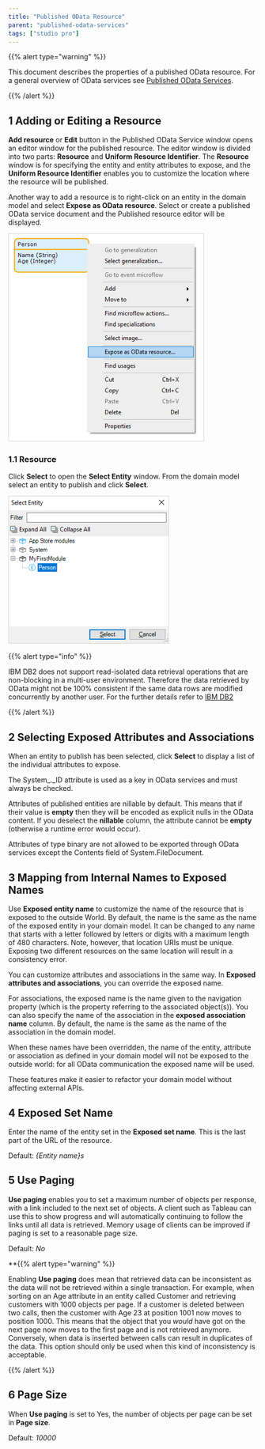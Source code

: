 ```yaml
---
title: "Published OData Resource"
parent: "published-odata-services"
tags: ["studio pro"]
---
```

{{% alert type="warning" %}}

This document describes the properties of a published OData resource. For a general overview of OData services see [Published OData Services](published-odata-svices).

{{% /alert %}}

## 1 Adding or Editing a Resource

**Add resource** or **Edit** button in the Published OData Service window opens an editor window for the published resource. The editor window is divided into two parts: **Resource** and **Uniform Resource Identifier**. The **Resource** window is for specifying the entity and entity attributes to expose, and the **Uniform Resource Identifier** enables you to customize the location where the resource will be published.

[//]: #	"verify the names of the button "

Another way to add a resource is to right-click on an entity in the domain model and select **Expose as OData resource**. Select or create a published OData service document and the Published resource editor will be displayed.

![](attachments/16713722/16843929.png)

### 1.1 Resource

Click **Select** to open the **Select Entity** window.  From the domain model select an entity to publish and click  **Select**.

![](attachments/16713722/16843930.png)

{{% alert type="info" %}}

IBM DB2 does not support read-isolated data retrieval operations that are non-blocking in a multi-user environment. Therefore the data retrieved by OData might not be 100% consistent if the same data rows are modified concurrently by another user. For the further details refer to [IBM DB2](db2)

{{% /alert %}}

## 2 Selecting Exposed Attributes and Associations

When an entity to publish has been selected, click **Select** to display a list of the individual attributes to expose.

[//]: #	"The above is a repeat of the last instruction in the previous section - verify"

The System_._ID attribute is used as a key in OData services and must always be checked.

Attributes of published entities are nillable by default. This means that if their value is **empty** then they will be encoded as explicit nulls in the OData content. If you deselect the **nillable** column, the attribute cannot be **empty** (otherwise a runtime error would occur).

Attributes of type binary are not allowed to be exported through OData services except the Contents field of System.FileDocument.

## 3 Mapping from Internal Names to Exposed Names

Use **Exposed entity name** to customize the name of the resource that is exposed to the outside World. By default, the name is the same as the name of the exposed entity in your domain model. It can be changed to any name that starts with a letter followed by letters or digits with a maximum length of 480 characters. Note, however, that location URIs must be unique. Exposing two different resources on the same location will result in a consistency error.

[//]: # "Should the Note about unique URIs be placed as an alert or warning?"

You can customize attributes and associations in the same way. In **Exposed attributes and associations**, you can override the exposed name. 

For associations, the exposed name is the name given to the navigation property (which is the property referring to the associated object(s)). You can also specify the name of the association in the **exposed association name** column. By default, the name is the same as the name of the association in the domain model.

When these names have been overridden, the name of the entity, attribute or association as defined in your domain model will not be exposed to the outside world: for all OData communication the exposed name will be used.

These features make it easier to refactor your domain model without affecting external APIs.

## 4 Exposed Set Name

Enter the name of the entity set in the  **Exposed set name**. This is the last part of the URL of the resource.

Default: *{Entity name}s*

## 5 Use Paging

**Use paging** enables you to set a maximum number of objects per response, with a link included to the next set of objects. A client such as Tableau can use this to show progress and will automatically continuing to follow the links until all data is retrieved. Memory usage of clients can be improved if  paging is set to a reasonable page size.

Default: *No*

**{{% alert type="warning" %}}

Enabling **Use paging** does mean that retrieved data can be inconsistent as the data will not be retrieved  within a single transaction. For example, when sorting on an Age attribute in an entity called Customer and retrieving customers with 1000 objects per page. If a customer is deleted between two calls, then the customer with Age 23 at position 1001 now moves to position 1000. This means that the object that you _would_ have got on the next page now moves to the first page and is not retrieved anymore. Conversely, when data is inserted between calls can result in duplicates of the data. This option should only be used when this kind of inconsistency is acceptable.

{{% /alert %}}

## 6 Page Size

When **Use paging** is set to Yes, the number of objects per page can be set in **Page size**.

Default: *10000*
